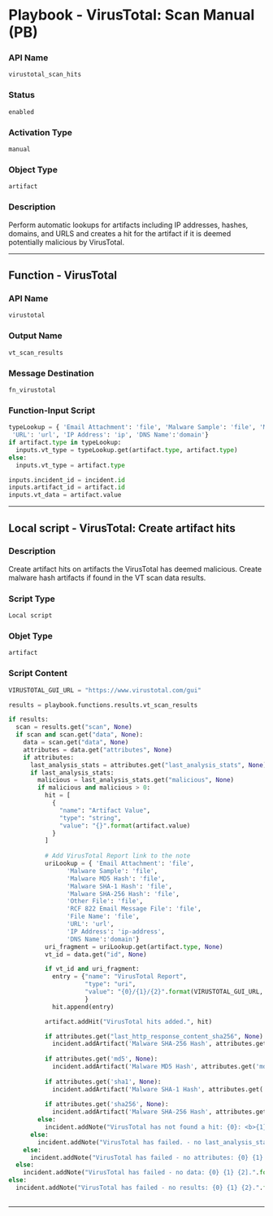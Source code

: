 <!--
    DO NOT MANUALLY EDIT THIS FILE
    THIS FILE IS AUTOMATICALLY GENERATED WITH resilient-sdk codegen
    Generated with resilient-sdk v49.0.4368
-->

# Playbook - VirusTotal: Scan Manual (PB)

### API Name
`virustotal_scan_hits`

### Status
`enabled`

### Activation Type
`manual`

### Object Type
`artifact`

### Description
Perform automatic lookups for artifacts including IP addresses, hashes, domains, and URLS and creates a hit for the artifact if it is deemed potentially malicious by VirusTotal.


---
## Function - VirusTotal

### API Name
`virustotal`

### Output Name
`vt_scan_results`

### Message Destination
`fn_virustotal`

### Function-Input Script
```python
typeLookup = { 'Email Attachment': 'file', 'Malware Sample': 'file', 'Malware MD5 Hash': 'hash', 'Malware SHA-1 Hash': 'hash', 'Malware SHA-256 Hash': 'hash', 'Other File': 'file', 'RCF 822 Email Message File': 'file', 'File Name': 'filename',
 'URL': 'url', 'IP Address': 'ip', 'DNS Name':'domain'}
if artifact.type in typeLookup:
  inputs.vt_type = typeLookup.get(artifact.type, artifact.type)
else:
  inputs.vt_type = artifact.type

inputs.incident_id = incident.id
inputs.artifact_id = artifact.id
inputs.vt_data = artifact.value
```

---

## Local script - VirusTotal: Create artifact hits

### Description
Create artifact hits on artifacts the VirusTotal has deemed malicious. Create malware hash artifacts if found in the VT scan data results.

### Script Type
`Local script`

### Objet Type
`artifact`

### Script Content
```python
VIRUSTOTAL_GUI_URL = "https://www.virustotal.com/gui"

results = playbook.functions.results.vt_scan_results

if results:
  scan = results.get("scan", None)
  if scan and scan.get("data", None):
    data = scan.get("data", None)
    attributes = data.get("attributes", None)
    if attributes:
      last_analysis_stats = attributes.get("last_analysis_stats", None)
      if last_analysis_stats:
        malicious = last_analysis_stats.get("malicious", None)
        if malicious and malicious > 0:
          hit = [
            {
              "name": "Artifact Value",
              "type": "string",
              "value": "{}".format(artifact.value)
            }
          ]
          
          # Add VirusTotal Report link to the note
          uriLookup = { 'Email Attachment': 'file', 
                'Malware Sample': 'file', 
                'Malware MD5 Hash': 'file', 
                'Malware SHA-1 Hash': 'file', 
                'Malware SHA-256 Hash': 'file', 
                'Other File': 'file',
                'RCF 822 Email Message File': 'file', 
                'File Name': 'file',
                'URL': 'url', 
                'IP Address': 'ip-address', 
                'DNS Name':'domain'}
          uri_fragment = uriLookup.get(artifact.type, None)
          vt_id = data.get("id", None)

          if vt_id and uri_fragment:
            entry = {"name": "VirusTotal Report", 
                     "type": "uri",
                     "value": "{0}/{1}/{2}".format(VIRUSTOTAL_GUI_URL, uri_fragment, vt_id)
                     }
            hit.append(entry)

          artifact.addHit("VirusTotal hits added.", hit)

          if attributes.get("last_http_response_content_sha256", None):
            incident.addArtifact('Malware SHA-256 Hash', attributes.get("last_http_response_content_sha256", None), "Created by VirusTotal.")
            
          if attributes.get('md5', None):
            incident.addArtifact('Malware MD5 Hash', attributes.get('md5'), "Created by VirusTotal.")
  
          if attributes.get('sha1', None):
            incident.addArtifact('Malware SHA-1 Hash', attributes.get('sha1'), "Created by VirusTotal.")
    
          if attributes.get('sha256', None):
            incident.addArtifact('Malware SHA-256 Hash', attributes.get('sha256'), "Created by VirusTotal.")
        else:
          incident.addNote("VirusTotal has not found a hit: {0}: <b>{1}</b>  artifact id:{2}.".format(artifact.type, artifact.value, artifact.id))
      else:
        incident.addNote("VirusTotal has failed. - no last_analysis_stats: {0} {1} {2}.".format(artifact.type, artifact.value, artifact.id))
    else:
      incident.addNote("VirusTotal has failed - no attributes: {0} {1} {2}.".format(artifact.type, artifact.value, artifact.id))
  else:
    incident.addNote("VirusTotal has failed - no data: {0} {1} {2].".format(artifact.type, artifact.value, artifact.id))
else:
  incident.addNote("VirusTotal has failed - no results: {0} {1} {2}.".format(artifact.type, artifact.value, artifact.id))
      
```

---
